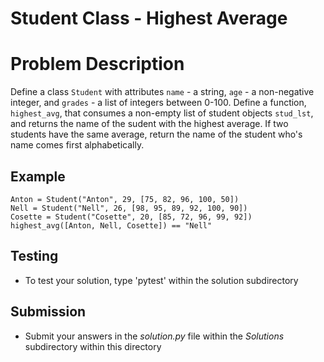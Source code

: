 # Student Class - Highest Average

# Problem Description
Define a class `Student` with attributes `name` - a string, `age` - a non-negative integer, and `grades` - a list of integers between 0-100.
Define a function, `highest_avg`, that consumes a non-empty list of student objects `stud_lst`, and returns the name of the sudent with the highest average. If two students have the same average, return the name of the student who's name comes first alphabetically.

 ## Example
 ```
 Anton = Student("Anton", 29, [75, 82, 96, 100, 50])
 Nell = Student("Nell", 26, [98, 95, 89, 92, 100, 90])
 Cosette = Student("Cosette", 20, [85, 72, 96, 99, 92])
 highest_avg([Anton, Nell, Cosette]) == "Nell"
 ```

## Testing
* To test your solution, type 'pytest' within the solution subdirectory

## Submission
* Submit your answers in the *solution.py* file within the *Solutions* subdirectory within this directory